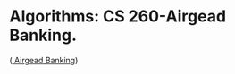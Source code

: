 
# Algorithms: CS 260-Airgead Banking.

([ Airgead Banking]([https://github.com/JaijayS/TextBasedGame](https://github.com/JaijayS/CS210_Project2-)))
